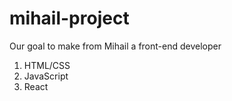 # mihail-project
Our goal to make from Mihail a front-end developer

1. HTML/CSS
2. JavaScript
3. React
